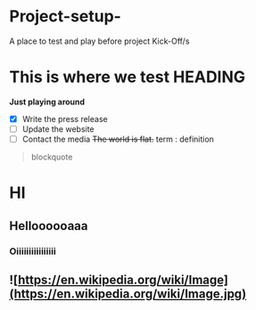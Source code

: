# Project-setup-
A place to test and play before project Kick-Off/s 
# This is where we test HEADING
**Just playing around**
- [x] Write the press release
- [ ] Update the website
- [ ] Contact the media
	~~The world is flat.~~
  term
: definition
> blockquote
# HI
## Helloooooaaa
### Oiiiiiiiiiiiiiiii
![https://en.wikipedia.org/wiki/Image](https://en.wikipedia.org/wiki/Image.jpg)
---
